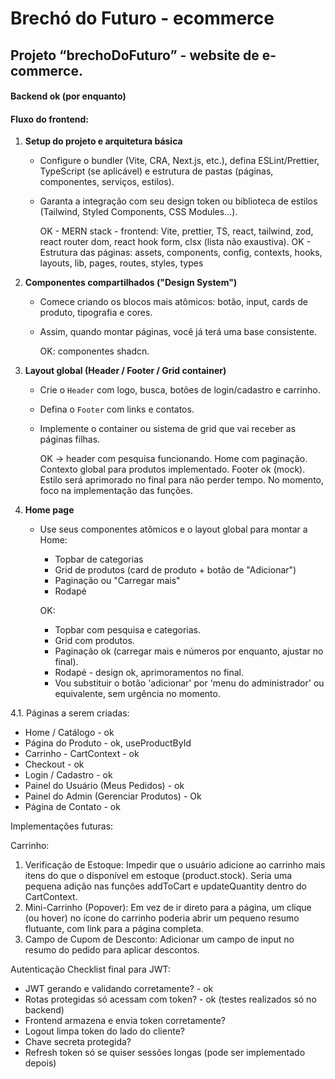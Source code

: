 # Brechó do Futuro - ecommerce

## Projeto “brechoDoFuturo” - website de e-commerce.

#### Backend ok (por enquanto)

#### Fluxo do frontend:
1. **Setup do projeto e arquitetura básica**
    - Configure o bundler (Vite, CRA, Next.js, etc.), defina ESLint/Prettier, TypeScript (se aplicável) e estrutura de pastas (páginas, componentes, serviços, estilos).
    - Garanta a integração com seu design token ou biblioteca de estilos (Tailwind, Styled Components, CSS Modules…).
        
        OK - MERN stack - frontend: Vite, prettier, TS, react, tailwind, zod, react router dom, react hook form, clsx (lista não exaustiva).
        OK - Estrutura das páginas: assets, components, config, contexts, hooks, layouts, lib, pages, routes, styles, types
        
2. **Componentes compartilhados ("Design System")**
    - Comece criando os blocos mais atômicos: botão, input, cards de produto, tipografia e cores.
    - Assim, quando montar páginas, você já terá uma base consistente.
        
        OK: componentes shadcn.
        
3. **Layout global (Header / Footer / Grid container)**
    - Crie o `Header` com logo, busca, botões de login/cadastro e carrinho.
    - Defina o `Footer` com links e contatos.
    - Implemente o container ou sistema de grid que vai receber as páginas filhas.
        
        OK → header com pesquisa funcionando.
        Home com paginação.
        Contexto global para produtos implementado.
        Footer ok (mock).
        Estilo será aprimorado no final para não perder tempo. No momento, foco na implementação das funções.
        
4. **Home page**
    - Use seus componentes atômicos e o layout global para montar a Home:
        - Topbar de categorias
        - Grid de produtos (card de produto + botão de "Adicionar")
        - Paginação ou "Carregar mais"
        - Rodapé
        
        OK:
        
        - Topbar com pesquisa e categorias.
        - Grid com produtos.
        - Paginação ok (carregar mais e números por enquanto, ajustar no final).
        - Rodapé - design ok, aprimoramentos no final.
        - Vou substituir o botão 'adicionar' por 'menu do administrador' ou equivalente, sem urgência no momento.

4.1. Páginas a serem criadas:

- Home / Catálogo - ok
- Página do Produto - ok, useProductById
- Carrinho - CartContext - ok
- Checkout - ok
- Login / Cadastro - ok
- Painel do Usuário (Meus Pedidos) - ok
- Painel do Admin (Gerenciar Produtos) - Ok
- Página de Contato - ok

Implementações futuras:

Carrinho:

1. Verificação de Estoque: Impedir que o usuário adicione ao carrinho mais itens do que o disponível em estoque (product.stock). Seria uma pequena adição nas funções addToCart e updateQuantity dentro do CartContext.
2. Mini-Carrinho (Popover): Em vez de ir direto para a página, um clique (ou hover) no ícone do carrinho poderia abrir um pequeno resumo flutuante, com link para a página completa.
3. Campo de Cupom de Desconto: Adicionar um campo de input no resumo do pedido para aplicar descontos.

Autenticação
Checklist final para JWT:
- JWT gerando e validando corretamente? - ok
- Rotas protegidas só acessam com token? - ok (testes realizados só no backend)
- Frontend armazena e envia token corretamente?
- Logout limpa token do lado do cliente?
- Chave secreta protegida?
- Refresh token só se quiser sessões longas (pode ser implementado depois)
